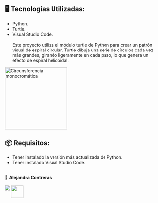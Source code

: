 ## 🖥️ Tecnologías Utilizadas:

- Python.
- Turtle.
- Visual Studio Code.
</br></br>
Este proyecto utiliza el módulo turtle de Python para crear un patrón visual de espiral circular. Turtle dibuja una serie de círculos cada vez más grandes, girando ligeramente en cada paso, lo que genera un efecto de espiral helicoidal.
<img align="center" src="https://github.com/AlejandraConB/Images/blob/main/Circunsferencia_monocrom%C3%A1tica.png" height="200" alt="Circunsferencia monocromática">
</br>

## 📦 Requisitos:

- Tener instalado la versión más actualizada de Python.
- Tener instalado Visual Studio Code. </br></br>

💙 <strong>Alejandra Contreras</strong></br></br>
<a href="https://www.linkedin.com/in/alejandraconb-dev/" target="_blank">
<img img align="left" src="https://img.shields.io/badge/-LinkedIn-%230077B5?style=for-the-badge&logo=linkedin&logoColor=white" target="_blank"></a>
<img img align="center" src="https://raw.githubusercontent.com/Tarikul-Islam-Anik/Animated-Fluent-Emojis/master/Emojis/Smilies/Relieved%20Face.png" target="_blank" height="40"></a>
